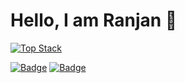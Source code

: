 # Hello, I am Ranjan 👋

[![Top Stack](https://widget.realdeveloper.pro/api/top?stack=Node.js,Go,Python)](https://github.com/ranjanraghavendra)

[![Badge](https://widget.realdeveloper.pro/api/badge?title=Languages%20and%20Framework&badges=JavaScript,Angular,Go,Node.js,Express.js,Python,Socket.io,MongoDB,Redis,Bootstrap)](https://github.com/ranjanraghavendra)
[![Badge](https://widget.realdeveloper.pro/api/badge?title=Database%20and%20DevOps&badges=MySQL,MongoDB,DynamoDB,Mongoose,AWS%20EC2,AWS%20S3,AWS%20Route%2053,AWS%20RDS,Git,GitHub,Bitbucket)](https://github.com/ranjanraghavendra)


